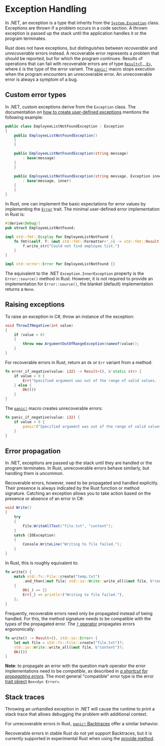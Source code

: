 # Exception Handling

In .NET, an exception is a type that inherits from the
[`System.Exception`][net-system-exception] class. Exceptions are thrown if a
problem occurs in a code section. A thrown exception is passed up the stack
until the application handles it or the program terminates.

Rust does not have exceptions, but distinguishes between _recoverable_ and
_unrecoverable_ errors instead. A recoverable error represents a problem that
should be reported, but for which the program continues. Results of operations
that can fail with recoverable errors are of type [`Result<T, E>`][rust-result],
where `E` is the type of the error variant. The [`panic!`][panic] macro stops
execution when the program encounters an unrecoverable error. An unrecoverable
error is always a symptom of a bug.

## Custom error types

In .NET, custom exceptions derive from the `Exception` class. The documentation
on [how to create user-defined exceptions][net-user-defined-exceptions] mentions
the following example:

```csharp
public class EmployeeListNotFoundException : Exception
{
    public EmployeeListNotFoundException()
    {
    }

    public EmployeeListNotFoundException(string message)
        : base(message)
    {
    }

    public EmployeeListNotFoundException(string message, Exception inner)
        : base(message, inner)
    {
    }
}
```

In Rust, one can implement the basic expectations for error values by
implementing the [`Error`][rust-std-error] trait. The minimal user-defined error
implementation in Rust is:

```rust
#[derive(Debug)]
pub struct EmployeeListNotFound;

impl std::fmt::Display for EmployeeListNotFound {
    fn fmt(&self, f: &mut std::fmt::Formatter<'_>) -> std::fmt::Result {
        f.write_str("Could not find employee list.")
    }
}

impl std::error::Error for EmployeeListNotFound {}
```

The equivalent to the .NET `Exception.InnerException` property is the
`Error::source()` method in Rust. However, it is not required to provide an
implementation for `Error::source()`, the blanket (default) implementation
returns a `None`.

## Raising exceptions

To raise an exception in C#, throw an instance of the exception:

```csharp
void ThrowIfNegative(int value)
{
    if (value < 0)
    {
        throw new ArgumentOutOfRangeException(nameof(value));
    }
}
```

For recoverable errors in Rust, return an `Ok` or `Err` variant from a method:

```rust
fn error_if_negative(value: i32) -> Result<(), &'static str> {
    if value < 0 {
        Err("Specified argument was out of the range of valid values. (Parameter 'value')")
    } else {
        Ok(())
    }
}
```

The [`panic!`][panic] macro creates unrecoverable errors:

```rust
fn panic_if_negative(value: i32) {
    if value < 0 {
        panic!("Specified argument was out of the range of valid values. (Parameter 'value')")
    }
}
```

## Error propagation

In .NET, exceptions are passed up the stack until they are handled or the
program terminates. In Rust, unrecoverable errors behave similarly, but handling
them is uncommon.

Recoverable errors, however, need to be propagated and handled explicitly. Their
presence is always indicated by the Rust function or method signature. Catching
an exception allows you to take action based on the presence or absence of an
error in C#:

```csharp
void Write()
{
    try
    {
        File.WriteAllText("file.txt", "content");
    }
    catch (IOException)
    {
        Console.WriteLine("Writing to file failed.");
    }
}
```

In Rust, this is roughly equivalent to:

```rust
fn write() {
    match std::fs::File::create("temp.txt")
        .and_then(|mut file| std::io::Write::write_all(&mut file, b"content"))
    {
        Ok(_) => {}
        Err(_) => println!("Writing to file failed."),
    };
}
```


Frequently, recoverable errors need only be propagated instead of being handled.
For this, the method signature needs to be compatible with the types of the
propagated error. The [`?` operator][question-mark-operator] propagates errors
ergonomically:

```rust
fn write() -> Result<(), std::io::Error> {
    let mut file = std::fs::File::create("file.txt")?;
    std::io::Write::write_all(&mut file, b"content")?;
    Ok(())
}
```

**Note**: to propagate an error with the question mark operator the error
implementations need to be _compatible_, as described in [_a shortcut for
propagating errors_][propagating-errors-rust-book]. The most general
"compatible" error type is the error [trait object] `Box<dyn Error>`.

## Stack traces

Throwing an unhandled exception in .NET will cause the runtime to print a stack
trace that allows debugging the problem with additional context.

For unrecoverable errors in Rust, [`panic!` Backtraces][panic-backtrace] offer a
similar behavior.

Recoverable errors in stable Rust do not yet support Backtraces, but it is
currently supported in experimental Rust when using the [provide method].

[net-system-exception]: https://learn.microsoft.com/en-us/dotnet/api/system.exception?view=net-6.0
[rust-result]: https://doc.rust-lang.org/std/result/enum.Result.html
[panic-backtrace]: https://doc.rust-lang.org/book/ch09-01-unrecoverable-errors-with-panic.html#using-a-panic-backtrace
[net-user-defined-exceptions]: https://learn.microsoft.com/en-us/dotnet/standard/exceptions/how-to-create-user-defined-exceptions
[rust-std-error]: https://doc.rust-lang.org/std/error/trait.Error.html
[provide method]: https://doc.rust-lang.org/std/error/trait.Error.html#method.provide
[question-mark-operator]: https://doc.rust-lang.org/std/result/index.html#the-question-mark-operator-
[panic]: https://doc.rust-lang.org/std/macro.panic.html
[propagating-errors-rust-book]: https://doc.rust-lang.org/book/ch09-02-recoverable-errors-with-result.html#a-shortcut-for-propagating-errors-the--operator
[trait object]: https://doc.rust-lang.org/reference/types/trait-object.html
